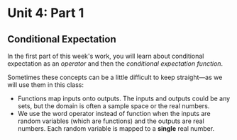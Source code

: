# Unit 4: Part 1

## Conditional Expectation

In the first part of this week's work, you will learn about conditional expectation as an *operator* and then the *conditional expectation function*. 

Sometimes these concepts can be a little difficult to keep straight—as we will use them in this class: 

- Functions map inputs onto outputs.  The inputs and outputs could be any sets, but the domain is often a sample space or the real numbers.
- We use the word operator instead of function when the inputs are random variables (which are functions) and the outputs are real numbers.  Each random variable is mapped to a **single** real number.
